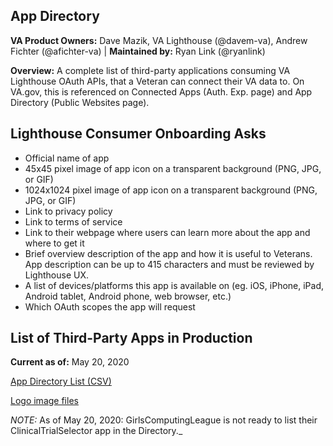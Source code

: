 ## App Directory

**VA Product Owners:** Dave Mazik, VA Lighthouse (@davem-va), Andrew Fichter (@afichter-va) | **Maintained by:** Ryan Link (@ryanlink)

**Overview:** A complete list of third-party applications consuming VA Lighthouse OAuth APIs, that a Veteran can connect their VA data to. On VA.gov, this is referenced on Connected Apps (Auth. Exp. page) and App Directory (Public Websites page).


## Lighthouse Consumer Onboarding Asks

- Official name of app
- 45x45 pixel image of app icon on a transparent background (PNG, JPG, or GIF)
- 1024x1024 pixel image of app icon on a transparent background (PNG, JPG, or GIF)
- Link to privacy policy
- Link to terms of service
- Link to their webpage where users can learn more about the app and where to get it
- Brief overview description of the app and how it is useful to Veterans. App description can be up to 415 characters and must be reviewed by Lighthouse UX.
- A list of devices/platforms this app is available on (eg. iOS, iPhone, iPad, Android tablet, Android phone, web browser, etc.)
- Which OAuth scopes the app will request

## List of Third-Party Apps in Production

**Current as of:** May 20, 2020

[App Directory List (CSV)](App%20Directory%20-%20Production%20List.csv)

[Logo image files](../connected-apps-data/)

_NOTE:_ As of May 20, 2020: GirlsComputingLeague is not ready to list their ClinicalTrialSelector app in the Directory._
